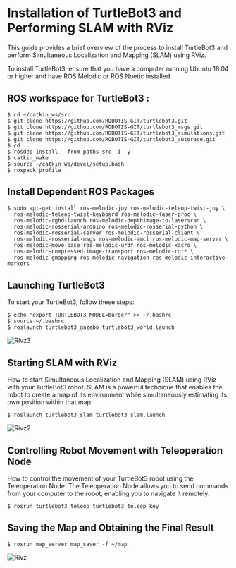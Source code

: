 # Installation of TurtleBot3 and Performing SLAM with RViz

This guide provides a brief overview of the process to install TurtleBot3 and perform Simultaneous Localization and Mapping (SLAM) using RViz.

To install TurtleBot3, ensure that you have a computer running Ubuntu 18.04 or higher and have ROS Melodic or ROS Noetic installed.

## ROS workspace for TurtleBot3 :

```
$ cd ~/catkin_ws/src
$ git clone https://github.com/ROBOTIS-GIT/turtlebot3.git
$ git clone https://github.com/ROBOTIS-GIT/turtlebot3_msgs.git
$ git clone https://github.com/ROBOTIS-GIT/turtlebot3_simulations.git
$ git clone https://github.com/ROBOTIS-GIT/turtlebot3_autorace.git
$ cd ..
$ rosdep install --from-paths src -i -y
$ catkin_make
$ source ~/catkin_ws/devel/setup.bash
$ rospack profile
```

## Install Dependent ROS Packages

```
$ sudo apt-get install ros-melodic-joy ros-melodic-teleop-twist-joy \
  ros-melodic-teleop-twist-keyboard ros-melodic-laser-proc \
  ros-melodic-rgbd-launch ros-melodic-depthimage-to-laserscan \
  ros-melodic-rosserial-arduino ros-melodic-rosserial-python \
  ros-melodic-rosserial-server ros-melodic-rosserial-client \
  ros-melodic-rosserial-msgs ros-melodic-amcl ros-melodic-map-server \
  ros-melodic-move-base ros-melodic-urdf ros-melodic-xacro \
  ros-melodic-compressed-image-transport ros-melodic-rqt* \
  ros-melodic-gmapping ros-melodic-navigation ros-melodic-interactive-markers
```

## Launching TurtleBot3

To start your TurtleBot3, follow these steps:

```
$ echo "export TURTLEBOT3_MODEL=burger" >> ~/.bashrc
$ source ~/.bashrc
$ roslaunch turtlebot3_gazebo turtlebot3_world.launch
```

![Rivz3](https://github.com/Zahrah794/TurtleBot3/assets/139267881/1bb0e265-f794-4881-9629-6ee00db29c43)



## Starting SLAM with RViz

How to start Simultaneous Localization and Mapping (SLAM) using RViz with your TurtleBot3 robot. SLAM is a powerful technique that enables the robot to create a map of its environment while simultaneously estimating its own position within that map.

```
$ roslaunch turtlebot3_slam turtlebot3_slam.launch
```

![Rivz2](https://github.com/Zahrah794/TurtleBot3/assets/139267881/f5c8762e-47d2-4759-8256-f421aaa76fa1)




## Controlling Robot Movement with Teleoperation Node

How to control the movement of your TurtleBot3 robot using the Teleoperation Node. The Teleoperation Node allows you to send commands from your computer to the robot, enabling you to navigate it remotely.

```
$ rosrun turtlebot3_teleop turtlebot3_teleop_key
```


## Saving the Map and Obtaining the Final Result

```
$ rosrun map_server map_saver -f ~/map
```


![Rivz](https://github.com/Zahrah794/TurtleBot3/assets/139267881/01004b8e-2b61-4a38-b3d5-3a6aa2658a8a)

